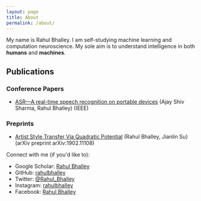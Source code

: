 ```yaml
---
layout: page
title: About
permalink: /about/
---
```

<!-- Global site tag (gtag.js) - Google Analytics -->
<script async src="https://www.googletagmanager.com/gtag/js?id=UA-92970395-1"></script>
<script>
  window.dataLayer = window.dataLayer || [];
  function gtag(){dataLayer.push(arguments);}
  gtag('js', new Date());

  gtag('config', 'UA-92970395-1');
</script>

My name is Rahul Bhalley. I am self-studying machine learning and computation neuroscience. My sole aim is to understand intelligence in both <b>humans</b> and <b>machines</b>.

## Publications

### Conference Papers
- [ASR—A real-time speech recognition on portable devices](https://ieeexplore.ieee.org/abstract/document/7749004/) (Ajay Shiv Sharma, Rahul Bhalley) (IEEE)

### Preprints
- [Artist Style Transfer Via Quadratic Potential](https://arxiv.org/abs/1902.11108) (Rahul Bhalley, Jianlin Su) (arXiv preprint arXiv:1902.11108)

Connect with me (if you'd like to):
- Google Scholar: [Rahul Bhalley][google-scholar]
- GitHub: [rahulbhalley][github]
- Twitter: [@Rahul_Bhalley][twiiter]
- Instagram: [rahulbhalley][instagram]
- Facebook: [Rahul Bhalley][facebook]

[google-scholar]:   https://scholar.google.co.in/citations?user=5hIJB7oAAAAJ&hl=en
[github]:           https://www.github.com/rahulbhalley
[twiiter]:          https://www.twitter.com/@Rahul_Bhalley
[instagram]:        https://www.instagram.com/rahulbhalley
[facebook]:         https://www.facebook.com/realcodeboy
